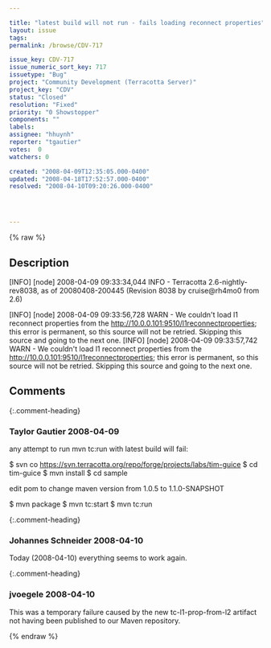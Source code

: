 ```yaml
---

title: "latest build will not run - fails loading reconnect properties"
layout: issue
tags: 
permalink: /browse/CDV-717

issue_key: CDV-717
issue_numeric_sort_key: 717
issuetype: "Bug"
project: "Community Development (Terracotta Server)"
project_key: "CDV"
status: "Closed"
resolution: "Fixed"
priority: "0 Showstopper"
components: ""
labels: 
assignee: "hhuynh"
reporter: "tgautier"
votes:  0
watchers: 0

created: "2008-04-09T12:35:05.000-0400"
updated: "2008-04-18T17:52:57.000-0400"
resolved: "2008-04-10T09:20:26.000-0400"




---
```


{% raw %}

## Description

<div markdown="1" class="description">

[INFO] [node] 2008-04-09 09:33:34,044 INFO - Terracotta 2.6-nightly-rev8038, as of 20080408-200445 (Revision 8038 by cruise@rh4mo0 from 2.6)

[INFO] [node] 2008-04-09 09:33:56,728 WARN - We couldn't load l1 reconnect properties from the http://10.0.0.101:9510/l1reconnectproperties; this error is permanent, so this source will not be retried. Skipping this source and going to the next one.
[INFO] [node] 2008-04-09 09:33:57,742 WARN - We couldn't load l1 reconnect properties from the http://10.0.0.101:9510/l1reconnectproperties; this error is permanent, so this source will not be retried. Skipping this source and going to the next one.




</div>

## Comments


{:.comment-heading}
### **Taylor Gautier** <span class="date">2008-04-09</span>

<div markdown="1" class="comment">

any attempt to run mvn tc:run with latest build will fail:


$ svn co https://svn.terracotta.org/repo/forge/projects/labs/tim-guice 
$ cd tim-guice 
$ mvn install 
$ cd sample 

edit pom to change maven version from 1.0.5 to 1.1.0-SNAPSHOT 

$ mvn package 
$ mvn tc:start 
$ mvn tc:run



</div>


{:.comment-heading}
### **Johannes Schneider** <span class="date">2008-04-10</span>

<div markdown="1" class="comment">

Today (2008-04-10) everything seems to work again.

</div>


{:.comment-heading}
### **jvoegele** <span class="date">2008-04-10</span>

<div markdown="1" class="comment">

This was a temporary failure caused by the new tc-l1-prop-from-l2 artifact not having been published to our Maven repository.

</div>



{% endraw %}
